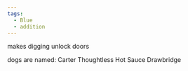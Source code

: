 ```yaml
---
tags:
  - Blue
  - addition
---
```

makes digging unlock doors

dogs are named:
Carter
Thoughtless
Hot Sauce
Drawbridge


